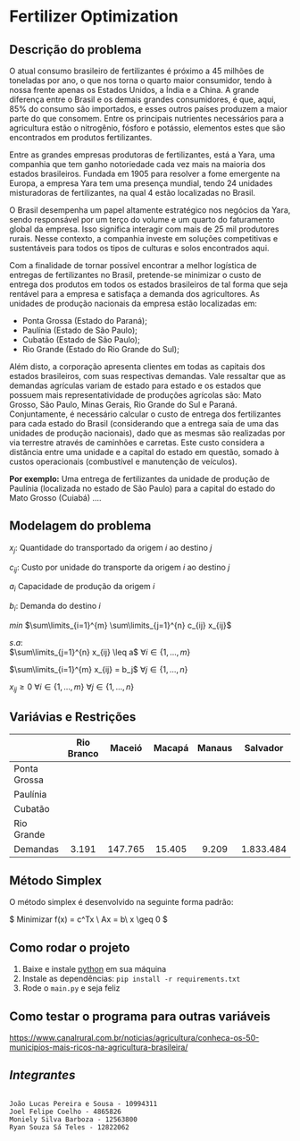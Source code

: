 # Fertilizer Optimization

## **Descrição do problema**
O atual consumo brasileiro de fertilizantes é próximo a 45 milhões de toneladas por ano, o que nos torna o quarto maior consumidor, tendo à nossa frente apenas os Estados Unidos, a Índia e a China. A grande diferença entre o Brasil e os demais grandes consumidores, é que, aqui, 85% do consumo são importados, e esses outros países produzem a maior parte do que consomem. Entre os principais nutrientes necessários para a agricultura estão o nitrogênio, fósforo e potássio, elementos estes que são encontrados em produtos fertilizantes.

Entre as grandes empresas produtoras de fertilizantes, está a Yara, uma companhia que tem ganho notoriedade cada vez mais na maioria dos estados brasileiros. Fundada em 1905 para resolver a fome emergente na Europa, a empresa Yara tem uma presença mundial, tendo 24 unidades misturadoras de fertilizantes, na qual 4 estão localizadas no Brasil.

O Brasil desempenha um papel altamente estratégico nos negócios da Yara, sendo responsável por um terço do volume e um quarto do faturamento global da empresa. Isso significa interagir com mais de 25 mil produtores rurais. Nesse contexto, a companhia investe em soluções competitivas e sustentáveis para todos os tipos de culturas e solos encontrados aqui.

Com a finalidade de tornar possível encontrar a melhor logística de entregas de fertilizantes no Brasil, pretende-se minimizar o custo de entrega dos produtos em todos os estados brasileiros de tal forma que seja rentável para a empresa e satisfaça a demanda dos agricultores. As unidades de produção nacionais da empresa estão localizadas em:
- Ponta Grossa (Estado do Paraná);
- Paulínia (Estado de São Paulo);
- Cubatão (Estado de São Paulo);
- Rio Grande (Estado do Rio Grande do Sul);

Além disto, a corporação apresenta clientes em todas as capitais dos estados brasileiros, com suas respectivas demandas. Vale ressaltar que as demandas agrículas variam de estado para estado e os estados que possuem mais representatividade de produções agrícolas são: Mato Grosso, São Paulo, Minas Gerais, Rio Grande do Sul e Paraná. Conjuntamente, é necessário calcular o custo de entrega dos fertilizantes para cada estado do Brasil (considerando que a entrega saía de uma das unidades de produção nacionais), dado que as mesmas são realizadas por via terrestre através de caminhões e carretas. Este custo considera a distância entre uma unidade e a capital do estado em questão, somado à custos operacionais (combustível e manutenção de veículos). 

**Por exemplo:** Uma entrega de fertilizantes da unidade de produção de Paulínia (localizada no estado de São Paulo) para a capital do estado do Mato Grosso (Cuiabá) ....

## **Modelagem do problema**

$x_j$: Quantidade do transportado da origem $i$ ao destino $j$

$c_{ij}$: Custo por unidade do transporte da origem $i$ ao destino $j$

$a_i$ Capacidade de produção da origem $i$

$b_i$: Demanda do destino $i$

$min$ $\sum\limits_{i=1}^{m} \sum\limits_{j=1}^{n} c_{ij} x_{ij}$

$s.a:$  
$\sum\limits_{j=1}^{n} x_{ij} \leq a$ $\forall i \in \{1,...,m\}$

$\sum\limits_{i=1}^{m} x_{ij} = b_j$ $\forall j \in \{1,...,n\}$

$x_{ij} \geq 0$ $\forall i \in \{1,...,m\}$ $\forall j \in \{1,...,n\}$

## **Variávias e Restrições**

|              |  Rio Branco   |  Maceió    |   Macapá   |  Manaus   |    Salvador     |   Fortaleza   |   Brasília   |   Vitória    |    Goiânia    |   São Luís    |    Cuiabá     |    Campo Grande     |    Belo Horizonte     |   Pará    |   João Pessoa   |    Curitiba     |   Recife    |   Teresina    |   Rio de Janeiro   |   Natal   |    Porto Alegre     |   Porto Velho    |  Boa Vista   |   Florianópolis    |    São Paulo     |   Aracaju    |   Palmas    | Capacidade |
| :----------- | :---: | :-----: | :----: | :---: | :-------: | :----: | :----: | :-----: | :-------: | :-----: | :-------: | :-------: | :-------: | :-----: | :----: | :-------: | :-----: | :-----: | :----: | :----: | :-------: | :-----: | :---: | :-----: | :-------: | :-----: | :-----: | :--------: |
| Ponta Grossa |       |         |        |       |           |        |        |         |           |         |           |           |           |         |        |           |         |         |        |        |           |         |       |         |           |         |         |            |
| Paulínia     |       |         |        |       |           |        |        |         |           |         |           |           |           |         |        |           |         |         |        |        |           |         |       |         |           |         |         |            |
| Cubatão      |       |         |        |       |           |        |        |         |           |         |           |           |           |         |        |           |         |         |        |        |           |         |       |         |           |         |         |            |
| Rio Grande   |       |         |        |       |           |        |        |         |           |         |           |           |           |         |        |           |         |         |        |        |           |         |       |         |           |         |         |            |
| Demandas     | 3.191 | 147.765 | 15.405 | 9.209 | 1.833.484 | 18.902 | 64.408 | 432.794 | 3.172.005 | 651.672 | 1.768.070 | 1.768.070 | 4.002.179 | 460.812 | 62.776 | 4.102.398 | 147.598 | 431.327 | 52.802 | 41.707 | 4.243.212 | 130.364 | 9.331 | 845.988 | 4.272.363 | 112.214 | 618.331 |            |

## **Método Simplex**

O método simplex é desenvolvido na seguinte forma padrão:

$
Minimizar f(x) = c^Tx \\
            Ax = b\\
            x \geq 0
$

## **Como rodar o projeto**
1. Baixe e instale [python](https://www.python.org/) em sua máquina
2. Instale as dependências: `pip install -r requirements.txt`
3. Rode o `main.py` e seja feliz

## **Como testar o programa para outras variáveis**
https://www.canalrural.com.br/noticias/agricultura/conheca-os-50-municipios-mais-ricos-na-agricultura-brasileira/


## *Integrantes*
```

João Lucas Pereira e Sousa - 10994311
Joel Felipe Coelho - 4865826
Moniely Silva Barboza - 12563800
Ryan Souza Sá Teles - 12822062

```
